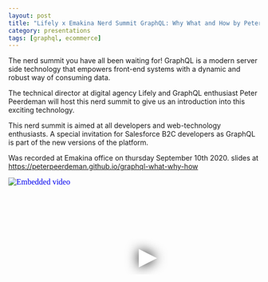 ```yaml
---
layout: post
title: "Lifely x Emakina Nerd Summit GraphQL: Why What and How by Peter Peerdeman"
category: presentations
tags: [graphql, ecommerce]
---
```


The nerd summit you have all been waiting for! GraphQL is a modern server side technology that empowers front-end systems with a dynamic and robust way of consuming data.

The technical director at digital agency Lifely and GraphQL enthusiast Peter Peerdeman will host this nerd summit to give us an introduction into this exciting technology.

This nerd summit is aimed at all developers and web-technology enthusiasts. A special invitation for Salesforce B2C developers as GraphQL is part of the new versions of the platform. 

Was recorded at Emakina office on thursday September 10th 2020.
slides at https://peterpeerdeman.github.io/graphql-what-why-how

<iframe
  width="560"
  height="315"
  src="https://www.youtube.com/embed/wmzdLBhePrk"
  srcdoc="<style>*{padding:0;margin:0;overflow:hidden}html,body{height:100%}img,span{position:absolute;width:100%;top:0;bottom:0;margin:auto}span{height:1.5em;text-align:center;font:48px/1.5 sans-serif;color:white;text-shadow:0 0 0.5em black}</style><a href=https://www.youtube.com/embed/wmzdLBhePrk?autoplay=1><img src=https://img.youtube.com/vi/wmzdLBhePrk/hqdefault.jpg alt='Embedded video'><span>▶</span></a>"
  frameborder="0"
  allow="accelerometer; autoplay; encrypted-media; gyroscope; picture-in-picture"
  allowfullscreen
  title="Embedded video"
></iframe>

